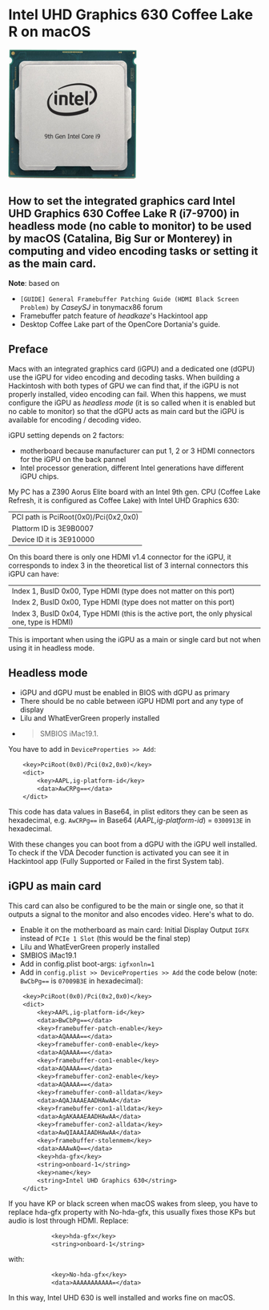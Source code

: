 # Intel UHD Graphics 630 Coffee Lake R on macOS

![Intel 630](i9.png?raw=true)

## How to set the integrated graphics card Intel UHD Graphics 630 Coffee Lake R (i7-9700) in headless mode (no cable to monitor) to be used by macOS (Catalina, Big Sur or Monterey) in computing and video encoding tasks or setting it as the main card.

**Note**: based on

- `[GUIDE] General Framebuffer Patching Guide (HDMI Black Screen Problem)` by _CaseySJ_ in tonymacx86 forum
- Framebuffer patch feature of _headkaze_'s Hackintool app
- Desktop Coffee Lake part of the OpenCore Dortania's guide.

## Preface

Macs with an integrated graphics card (iGPU) and a dedicated one (dGPU) use the iGPU for video encoding and decoding tasks. When building a Hackintosh with both types of GPU we can find that, if the iGPU is not properly installed, video encoding can fail. When this happens, we must configure the iGPU as _headless mode_ (it is so called when it is enabled but no cable to monitor) so that the dGPU acts as main card but the iGPU is available for encoding / decoding video.

iGPU setting depends on 2 factors:

- motherboard because manufacturer can put 1, 2 or 3 HDMI connectors for the iGPU on the back pannel
- Intel processor generation, different Intel generations have different iGPU chips.

My PC has a Z390 Aorus Elite board with an Intel 9th gen. CPU (Coffee Lake Refresh, it is configured as Coffee Lake) with Intel UHD Graphics 630:

<table>
       <tr><td>PCI path is PciRoot(0x0)/Pci(0x2,0x0)</td></tr>
       <tr><td>Plattorm ID is 3E9B0007</td></tr>
       <tr><td>Device ID it is 3E910000</td></tr>
</table>

On this board there is only one HDMI v1.4 connector for the iGPU, it corresponds to index 3 in the theoretical list of 3 internal connectors this iGPU can have:

<table>
       <tr><td>Index 1, BusID 0x00, Type HDMI (type does not matter on this port)</td></tr>
       <tr><td>Index 2, BusID 0x00, Type HDMI (type does not matter on this port)</td></tr>
       <tr><td>Index 3, BusID 0x04, Type HDMI (this is the active port, the only physical one, type is HDMI)</td></tr>
</table>

This is important when using the iGPU as a main or single card but not when using it in headless mode.

## Headless mode

- iGPU and dGPU must be enabled in BIOS with dGPU as primary
- There should be no cable between iGPU HDMI port and any type of display
- Lilu and WhatEverGreen properly installed
- >SMBIOS iMac19.1.

You have to add in `DeviceProperties >> Add`:

```
	<key>PciRoot(0x0)/Pci(0x2,0x0)</key>
	<dict>
		<key>AAPL,ig-platform-id</key>
		<data>AwCRPg==</data>
	</dict>
```

This code has data values in Base64, in plist editors they can be seen as hexadecimal, e.g. `AwCRPg==` in Base64 (_AAPL,ig-platform-id_) = `0300913E` in hexadecimal.

With these changes you can boot from a dGPU with the iGPU well installed. To check if the VDA Decoder function is activated you can see it in Hackintool app (Fully Supported or Failed in the first System tab).

## iGPU as main card

This card can also be configured to be the main or single one, so that it outputs a signal to the monitor and also encodes video. Here's what to do.

- Enable it on the motherboard as main card: Initial Display Output `IGFX` instead of `PCIe 1 Slot` (this would be the final step)
- Lilu and WhatEverGreen properly installed
- SMBIOS iMac19.1
- Add in config.plist boot-args: `igfxonln=1`
- Add in `config.plist >> DeviceProperties >> Add` the code below (note: `BwCbPg==` is `07009B3E` in hexadecimal):

```
	<key>PciRoot(0x0)/Pci(0x2,0x0)</key>
	<dict>
		<key>AAPL,ig-platform-id</key>
		<data>BwCbPg==</data>
		<key>framebuffer-patch-enable</key>
		<data>AQAAAA==</data>
		<key>framebuffer-con0-enable</key>
		<data>AQAAAA==</data>
		<key>framebuffer-con1-enable</key>
		<data>AQAAAA==</data>
		<key>framebuffer-con2-enable</key>
		<data>AQAAAA==</data>
		<key>framebuffer-con0-alldata</key>
		<data>AQAJAAAEAADHAwAA</data>
		<key>framebuffer-con1-alldata</key>
		<data>AgAKAAAEAADHAwAA</data>
		<key>framebuffer-con2-alldata</key>
		<data>AwQIAAAIAADHAwAA</data>
		<key>framebuffer-stolenmem</key>
		<data>AAAwAQ==</data>
		<key>hda-gfx</key>
		<string>onboard-1</string>
		<key>name</key>
		<string>Intel UHD Graphics 630</string>
	</dict>
```
If you have KP or black screen when macOS wakes from sleep, you have to replace hda-gfx property with No-hda-gfx, this usually fixes those KPs but audio is lost through HDMI. Replace:

```
	    	<key>hda-gfx</key>
	    	<string>onboard-1</string>
```

with:

```
	    	<key>No-hda-gfx</key>
	    	<data>AAAAAAAAAAA=</data>
```

In this way, Intel UHD 630 is well installed and works fine on macOS.
